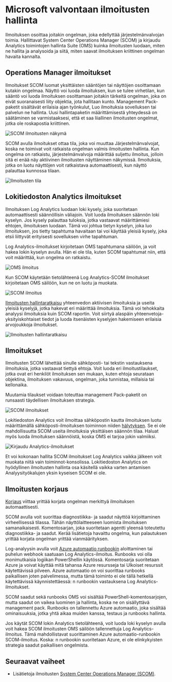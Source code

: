 <properties 
   pageTitle="Ilmoita seuranta tuotteiden Microsoft management | Microsoft Azure"
   description="Ilmoituksen osoittaa joitakin ongelman, joka edellyttää järjestelmänvalvojan toimia.  Tässä artikkelissa kuvataan, miten ilmoitukset luodaan ja hallitaan System Center Operations Manager (SCOM) ja kirjaudu Analytics eroihin ja parhaita käytäntöjä hyödyntäminen hybrid ilmoitusten hallintastrategia kaksi tuotteet." 
   services="operations-management-suite"
   documentationCenter=""
   authors="bwren"
   manager="jwhit"
   editor="tysonn" />
<tags 
   ms.service="operations-management-suite"
   ms.devlang="na"
   ms.topic="article"
   ms.tgt_pltfrm="na"
   ms.workload="infrastructure-services"
   ms.date="09/06/2016"
   ms.author="bwren" />

# <a name="managing-alerts-with-microsoft-monitoring"></a>Microsoft valvontaan ilmoitusten hallinta 

Ilmoituksen osoittaa joitakin ongelman, joka edellyttää järjestelmänvalvojan toimia.  Hallittavat System Center Operations Manager (SCOM) ja kirjaudu Analytics toimintojen hallinta Suite (OMS) kuinka ilmoitusten luodaan, miten ne hallita ja analysoida ja siitä, miten saavat ilmoituksen kriittinen ongelman havaita kannalta.

## <a name="alerts-in-operations-manager"></a>Operations Manager ilmoitukset
Ilmoitukset SCOM luomat yksittäisten sääntöjen tai näyttöjen osoittamaan kutakin ongelmaa.  Näyttö voi luoda ilmoituksen, kun se tulee virhetilan, kun sääntö voi luoda ilmoituksen osoittamaan joitakin tärkeitä ongelman, joka on eivät suoranaisesti liity objektia, jota hallitaan kunto.  Management Pack-paketit sisältävät erilaisia ajan työnkulut, Luo ilmoituksia sovelluksen tai palvelun ne hallinta.  Uusi hallintapaketin määrittämisestä yhteydessä on säätäminen se varmistaaksesi, että et saa liiallinen ilmoitusten ongelmat, jotka ole roskapostia kriittinen.

![SCOM ilmoitusten näkymä](media/operations-management-suite-monitoring-alerts/scom-alert-view.png)

SCOM avulla ilmoitukset ottaa tila, joka voi muuttaa Järjestelmänvalvojat, koska ne toimivat voit ratkaista ongelman valmis ilmoitusten hallinta.  Kun ongelma on ratkaistu, järjestelmänvalvoja määrittää suljettu ilmoitus, jolloin sitä ei enää näy aktiivinen ilmoitusten näyttäminen näkymissä.  Ilmoituksia, jotka on luotu näyttöjen voit ratkaistava automaattisesti, kun näyttö palauttaa kunnossa tilaan.

![Ilmoitusten tila](media/operations-management-suite-monitoring-alerts/scom-alert-status.png)

## <a name="alerts-in-log-analytics"></a>Lokitiedoston Analytics ilmoitukset
Ilmoituksen Log Analytics luodaan loki kysely, joka suoritetaan automaattisesti säännöllisin väliajoin.  Voit luoda ilmoituksen säännön loki kyselyn.  Jos kysely palauttaa tuloksia, jotka vastaavat määrittämiesi ehtojen, ilmoituksen luodaan.  Tämä voi johtua tietyn kyselyn, joka luo ilmoituksen, jos tietty tapahtuma havaitaan tai voi käyttää yleisiä kysely, joka etsii liittyvät erityisesti sovelluksen virhe tapahtuman.

Log Analytics-ilmoitukset kirjoitetaan OMS tapahtumana säilöön, ja voit hakea lokin kyselyn avulla.  Hän ei ole tila, kuten SCOM tapahtumat niin, että voit määrittää, kun ongelma on ratkaistu.

![OMS ilmoitus](media/operations-management-suite-monitoring-alerts/oms-alert.png)

Kun SCOM käytetään tietolähteenä Log Analytics-SCOM ilmoitukset kirjoitetaan OMS säilöön, kun ne on luotu ja muokata.  

![SCOM ilmoitus](media/operations-management-suite-monitoring-alerts/scom-alert.png)

[Ilmoitusten hallintaratkaisu](http://technet.microsoft.com/library/mt484092.aspx) yhteenvedon aktiivisen ilmoituksia ja useita yleisiä kyselyjä, jotka hakevat eri määrittää ilmoituksia.  Tämä voi tehokkaita analyysi ilmoituksia kuin SCOM raportin.  Voit siirtyä alaspäin yhteenvetoja-yksityiskohtaiset tiedot ja luoda itsenäisten kyselyjen hakemiseen erilaisia arvojoukkoja ilmoitukset.

![Ilmoitusten hallintaratkaisu](media/operations-management-suite-monitoring-alerts/alert-management.png)

## <a name="notifications"></a>Ilmoitukset
Ilmoitusten SCOM lähettää sinulle sähköposti- tai tekstin vastauksena ilmoituksia, jotka vastaavat tiettyä ehtoja.  Voit luoda eri ilmoitustilaukset, jotka ovat eri henkilöt ilmoituksen sen mukaan, kuten ehtoja seurataan objektina, ilmoituksen vakavuus, ongelman, joka tunnistaa, millaisia tai kellonaika.

Muutamia tilaukset voidaan toteuttaa management Pack-paketit on runsaasti täydellisen ilmoituksen strategia.

![SCOM ilmoitukset](media/operations-management-suite-monitoring-alerts/alerts-overview-scom.png)

Lokitiedoston Analytics voit ilmoittaa sähköpostin kautta ilmoituksen luotu määrittämällä sähköposti-ilmoituksen toiminnon niiden [hälytyksen](http://technet.microsoft.com/library/mt614775.aspx).  Se ei ole mahdollisuutta SCOM useita ilmoituksia yksittäisen säännön tilaa.  Haluat myös luoda ilmoituksen säännöistä, koska OMS ei tarjoa jokin valmiiksi.

![Kirjaudu Analytics-ilmoitukset](media/operations-management-suite-monitoring-alerts/alerts-overview-oms.png)

Et voi kokonaan hallita SCOM ilmoitukset Log Analytics vaikka jälkeen voit muokata niitä vain toiminnot-konsolissa.  Lokitiedoston Analytics on hyödyllinen ilmoitusten hallinta osa käsitellä vaikka varten antamisen Analyysityökalujen yksin kyseisen SCOM ei ole.

## <a name="alert-remediation"></a>Ilmoitusten korjaus
[Korjaus](http://technet.microsoft.com/library/mt614775.aspx) viittaa yrittää korjata ongelman merkittyä ilmoituksen automaattisesti.
  
SCOM avulla voit suorittaa diagnostiikka- ja saadut näyttöä kirjoittaminen virheellisessä tilassa.  Tähän näyttölaitteeseen luomista ilmoituksen samanaikaisesti.  Komentosarjan, joka suoritetaan agentti yleensä toteutettu diagnostiikka- ja saadut.  Kerää lisätietoja havaittu ongelma, kun palautuksen yrittää korjata ongelman yrittää vianmäärityksen.

Log-analyysin avulla voit [Azure automaatio runbookin](https://azure.microsoft.com/documentation/services/automation/) aloittaminen tai puhelun webhook saatuaan Log Analytics-ilmoitus.  Runbooks voi olla monimutkaisia logiikan PowerShellin käytössä.  Komentosarja suoritetaan Azure ja voivat käyttää mitä tahansa Azure resursseja tai Ulkoiset resurssit käytettävissä pilveen.  Azure automaatio on voi suorittaa runbooks paikallisen joten palvelimessa, mutta tämä toiminto ei ole tällä hetkellä käytettävissä käynnistettäessä: n runbookin vastauksena Log Analytics-ilmoitukset.

SCOM saadut sekä runbooks OMS voi sisältää PowerShell-komentosarjojen, mutta saadut on vaikea luominen ja hallinta, koska ne on sisällyttävä management pack.  Runbooks on tallennettu Azure automaatio, joka sisältää ominaisuuksia, jotka yhtä aikaa muiden kanssa, testaus ja runbooks hallinta.

Jos käytät SCOM lokin Analytics tietolähteenä, voit luoda loki kyselyn avulla voit hakea SCOM ilmoitusten OMS säilöön tallennettuja Log Analytics-ilmoitus.  Tämä mahdollistavat suorittaminen Azure automaatio-runbookin SCOM-ilmoitus.  Koska: n runbookin suoritetaan Azure, ei ole elinkykyisten strategia saadut paikallisen ongelmista.

## <a name="next-steps"></a>Seuraavat vaiheet

- Lisätietoja ilmoitusten [System Center Operations Manager (SCOM)](https://technet.microsoft.com/library/hh212913.aspx).